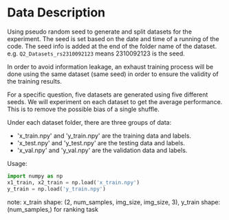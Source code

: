# Data Description

Using pseudo random seed to generate and split datasets for the experiment. 
The seed is set based on the date and time of a running of the code. 
The seed info is added at the end of the folder name of the dataset. 
e.g. `Q2_Datasets_rs2310092123` means 2310092123 is the seed. 

In order to avoid information leakage, an exhaust training process will be done 
using the same dataset (same seed) in order to ensure the validity of the training results. 

For a specific question, five datasets are generated using five different seeds. 
We will experiment on each dataset to get the average performance. 
This is to remove the possible bias of a single shuffle.

Under each dataset folder, there are three groups of data:

- 'x_train.npy' and 'y_train.npy' are the training data and labels.
- 'x_test.npy' and 'y_test.npy' are the testing data and labels.
- 'x_val.npy' and 'y_val.npy' are the validation data and labels.

Usage:

```python
import numpy as np
x1_train, x2_train = np.load('x_train.npy') 
y_train = np.load('y_train.npy')
```

note: x_train shape: (2, num_samples, img_size, img_size, 3), y_train shape: (num_samples,) 
for ranking task







